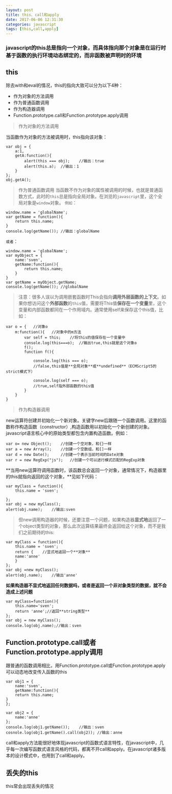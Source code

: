 ```yaml
---
layout: post
title: this、call和apply
date: 2017-06-06 12:31:30
categories: javascript
tags: [this,call,apply]
---
```


### javascript的this总是指向一个对象，而具体指向那个对象是在运行时基于函数的执行环境动态绑定的，而非函数被声明时的环境
## this
除去with和eval的情况，this的指向大致可以分为以下4种：
- 作为对象的方法调用
- 作为普通函数调用
- 作为构造器调用
- Function.prototype.call和Function.prototype.apply调用

>作为对象的方法调用

当函数作为对象的方法被调用时，this指向该对象：
```
var obj = {
	a:1,
	getA:function(){
		alert(this === obj);	//输出：true 
		alert(this.a); 	//输出：1
	}
};
obj.getA();
```
>作为普通函数调用
当函数不作为对象的属性被调用的时候，也就是普通函数方式，此时的`this`总是指向全局对象。在浏览的`javascript`里，这个全局对象是`window`对象。
`例如`：
```
window.name = 'globalName';
var getName = function(){
	return this.name;
}
console.log(getName());	//输出：globalName
```


`或者`：
```
window.name = 'globalName';
var myObject = {
	name:'sven',
	getName:function(){
		return this.name;
	}
}
var getName = myObject.getName;
console.log(getName());	//globalName
```
>注意：很多人误以为调用嵌套函数时This会指向**调用外层函数的上下文**。如果你想访问这个**外部函数**的`this`值，需要将This值**保存在一个变量**里，这个变量和内部函数都同在一个作用域内。通常使用self来保存这个this值，比如：

	var o = {	//对象o
		m:function(){	//对象中的m方法
			var self = this;	//将this的值保存在一个变量中
			console.log(this===o);	//输出true,this就是这个对象o
			f();
			function f(){

				console.log(this === o);	
				//false,this值是**全局对象**或**undefined**（ECMScript5的strict模式下）

				console.log(self === o);	
				//true,self指外部函数的this值
			}
		}
	}

> 作为构造器调用



new运算符创建并初始化一个新对象。关键字new后跟随一个函数调用。这里的函数称作构造函数（constructor）,构造函数用以初始化一个新创建的对象。javascript语言核心中的原始类型都包含内置构造函数。例如：

```
var o= new Object();	//创建一个空对象，和{}一样
var a = new Array();	//创建一个空数组，和[]一样
var d = new Date();		//创建一个表示当前时间的Date对象
var r = new RegExp("js");	//创建一个可以进行模式匹配的RegExp对象
```

**当用new运算符调用函数时，该函数总会返回一个对象，通常情况下，构造器里的this就指向返回的这个对象，**见如下代码：

```
var myClass = function(){
	this.name = 'sven';

};
var obj = new myClass();
alert(obj.name);	//输出:sven
```

>但new调用构造器的时候，还要注意一个问题，如果构造器**显式地**返回了一个object类型的对象，那么此次运算结果最终会返回给这个对象，而不是我们之前期待的this:

```
var myClass = function(){
	this.name = 'sven';
	return {	//显式地返回一个**对象**
	name:'anne'	
	}
};
var obj =new myClass();
alert(obj.name);	//输出'anne'
```

**如果构造器不显式地返回任何数据吗，或者是返回一个非对象类型的数据，就不会造成上述问题**


```
var myClass=function(){
	this.name='sven';
	return 'anne';//返回**string类型**
};
var obj = new myClass();
console.log(obj.name);//输出：sven
```

## Function.prototype.call或者Function.prototype.apply调用
跟普通的函数调用相比，用Function.prototype.call或Function.prototype.apply可以动态地改变传入函数的this


```
var obj1 = {
	name:'sven',
	getName:function(){
	return this.name;
}
};

var obj2 = {
	name:'anne'
};
console.log(obj1.getName());	//输出：sven
cosnole.log(obj1.getName().call(obj2));	//输出：anne
```
call和apply方法能很好地体现javascript的函数式语言特性，在javascript中，几乎每一次编写函数式语言风格的代码，都离不开call和apply。在javascript诸多版本的设计模式中，也用到了call和apply。
## 丢失的this
this常会出现丢失的情况

